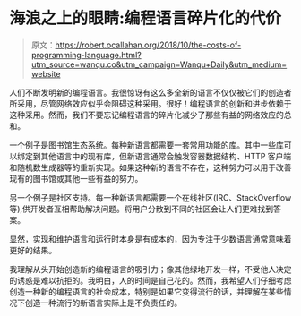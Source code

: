 # 海浪之上的眼睛:编程语言碎片化的代价

> 原文：<https://robert.ocallahan.org/2018/10/the-costs-of-programming-language.html?utm_source=wanqu.co&utm_campaign=Wanqu+Daily&utm_medium=website>

人们不断发明新的编程语言。我很惊讶有这么多全新的语言不仅仅被它们的创造者所采用，尽管网络效应似乎会阻碍这种采用。很好！编程语言的创新和进步依赖于这种采用。然而，我们不要忘记编程语言的碎片化减少了那些有益的网络效应的总和。

一个例子是图书馆生态系统。每种新语言都需要一套常用功能的库。其中一些库可以绑定到其他语言中的现有库，但新语言通常会触发容器数据结构、HTTP 客户端和随机数生成器等的重新实现。如果这种新的语言不存在，这种努力可以用于改善现有的图书馆或其他一些有益的努力。

另一个例子是社区支持。每一种新语言都需要一个在线社区(IRC、StackOverflow 等),供开发者互相帮助解决问题。将用户分散到不同的社区会让人们更难找到答案。

显然，实现和维护语言和运行时本身是有成本的，因为专注于少数语言通常意味着更好的结果。

我理解从头开始创造新的编程语言的吸引力；像其他绿地开发一样，不受他人决定的诱惑是难以抗拒的。我明白，人的时间是自己花的。然而，我希望人们仔细考虑创造一种新的编程语言的社会成本，特别是如果它变得流行的话，并理解在某些情况下创造一种流行的新语言实际上是不负责任的。